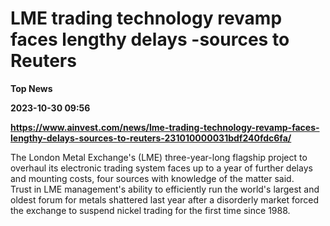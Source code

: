 # LME trading technology revamp faces lengthy delays -sources to Reuters
**Top News**

**2023-10-30 09:56**

**https://www.ainvest.com/news/lme-trading-technology-revamp-faces-lengthy-delays-sources-to-reuters-231010000031bdf240fdc6fa/**

The London Metal Exchange's (LME) three-year-long flagship project to overhaul its electronic trading system faces up to a year of further delays and mounting costs, four sources with knowledge of the matter said.  
Trust in LME management's ability to efficiently run the world's largest and oldest forum for metals shattered last year after a disorderly market forced the exchange to suspend nickel trading for the first time since 1988.